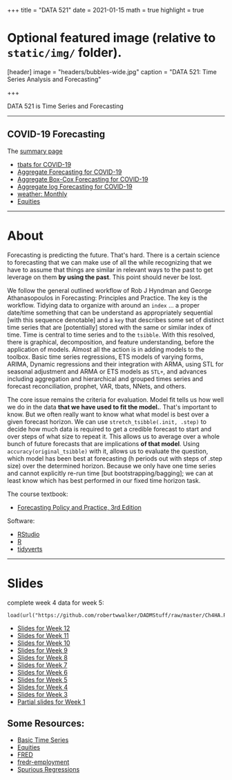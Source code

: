 +++
title = "DATA 521"
date = 2021-01-15
math = true
highlight = true

# Optional featured image (relative to `static/img/` folder).
[header]
image = "headers/bubbles-wide.jpg"
caption = "DATA 521: Time Series Analysis and Forecasting"

+++

DATA 521 is Time Series and Forecasting

---

## COVID-19 Forecasting

The [summary page](https://rww.science/courses/DATA521/forecasting/index.html)

+ [tbats for COVID-19](https://rww.science/courses/DATA521/forecasting/tbats/index.html)
+ [Aggregate Forecasting for COVID-19](https://rww.science/courses/DATA521/forecasting/aggfore/index.html)
+ [Aggregate Box-Cox Forecasting for COVID-19](https://rww.science/courses/DATA521/forecasting/aggforeBC/index.html)
+ [Aggregate log Forecasting for COVID-19](https://rww.science/courses/DATA521/forecasting/aggforelog/index.html)
+ [weather: Monthly](https://rww.science/courses/DATA521/forecasting/weather/index.html)
+ [Equities](https://rww.science/courses/DATA521/Equities/Equities.html)

---
# About

Forecasting is predicting the future.  That's hard.  There is a certain science to forecasting that we can make use of all the while recognizing that we have to assume that things are similar in relevant ways to the past to get leverage on them **by using the past**.  This point should never be lost.

We follow the general outlined workflow of Rob J Hyndman and George Athanasopoulos in Forecasting: Principles and Practice.  The key is the workflow.  Tidying data to organize with around an `index` ... a proper date/time something that can be understand as appropriately sequential [with this sequence denotable] and a `key` that describes some set of distinct time series that are [potentially] stored with the same or similar index of time.  Time is central to time series and to the `tsibble`.  With this resolved, there is graphical, decomposition, and feature understanding, before the application of models.  Almost all the action is in adding models to the toolbox.  Basic time series regressions, ETS models of varying forms, ARIMA, Dynamic regressions and their integration with ARMA, using STL for seasonal adjustment and ARMA or ETS models as `STL+`, and advances including aggregation and hierarchical and grouped times series and forecast reconciliation, prophet, VAR, tbats, NNets, and others. 

The core issue remains the criteria for evaluation.  Model fit tells us how well we do in the data **that we have used to fit the model.**.  That's important to know.  But we often really want to know what what model is best over a given forecast horizon.  We can use `stretch_tsibble(.init, .step)` to decide how much data is required to get a credible forecast to start and over steps of what size to repeat it.  This allows us to average over a whole bunch of future forecasts that are implications **of that model**.  Using `accuracy(original_tsibble)` with it, allows us to evaluate the question, which model has been best at forecasting (h periods out with steps of .step size) over the determined horizon.  Because we only have one time series and cannot explicitly re-run time [but bootstrapping/bagging]; we can at least know which has best performed in our fixed time horizon task.

The course textbook:

+ [Forecasting Policy and Practice, 3rd Edition](https://otexts.com/fpp3/)

Software:
+ [RStudio](https://www.rstudio.com)
+ [R](https://cran.r-project.org)
+ [tidyverts](https://tidyverts.org/)

---

# Slides


complete week 4 data for week 5:
```
load(url("https://github.com/robertwwalker/DADMStuff/raw/master/Ch4HA.RData"))
```

+ [Slides for Week 12](https://rww.science/xaringan/CH13HA/index.html) 
+ [Slides for Week 11](https://rww.science/xaringan/CH11HA/index.html) 
+ [Slides for Week 10](https://rww.science/xaringan/CH10HA/index.html) 
+ [Slides for Week 9](https://rww.science/xaringan/CH9HA/index.html) 
+ [Slides for Week 8](https://rww.science/xaringan/CH8HA/index.html) 
+ [Slides for Week 7](https://rww.science/xaringan/CH7HA/index.html) 
+ [Slides for Week 6](https://rww.science/xaringan/CH6HA/index.html) 
+ [Slides for Week 5](https://rww.science/xaringan/CH5HA/index.html)  
+ [Slides for Week 4](https://rww.science/xaringan/CH4HA/index.html)  
+ [Slides for Week 3](https://rww.science/xaringan/CH3HA/index.html)  
+ [Partial slides for Week 1](https://rww.science/xaringan/tidyDS/tidy.html)  


## Some Resources:

+ [Basic Time Series](https://rww.science/courses/DATA521/Basic-TS/Basic-TS.html)
+ [Equities](https://rww.science/courses/DATA521/Equities/Equities.html)
+ [FRED](https://rww.science/courses/DATA521/FRED/fred-2.html)
+ [fredr-employment](https://rww.science/courses/DATA521/fredr-employment/fredr-employment.html)
+ [Spurious Regressions](https://rww.science/courses/DATA521/Spurious-Regressions/Spurious.html)
 
